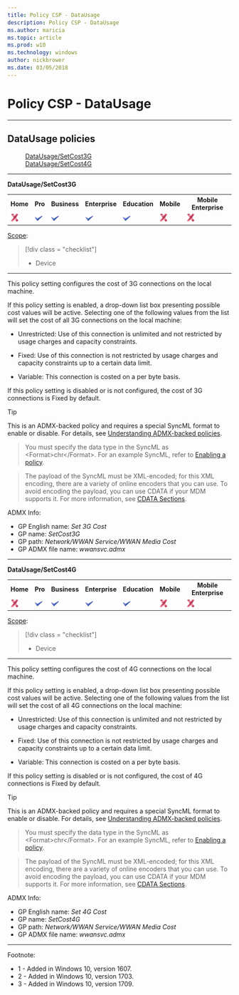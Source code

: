 ```yaml
---
title: Policy CSP - DataUsage
description: Policy CSP - DataUsage
ms.author: maricia
ms.topic: article
ms.prod: w10
ms.technology: windows
author: nickbrower
ms.date: 03/05/2018
---
```


# Policy CSP - DataUsage



<hr/>

<!--Policies-->
## DataUsage policies  

<dl>
  <dd>
    <a href="#datausage-setcost3g">DataUsage/SetCost3G</a>
  </dd>
  <dd>
    <a href="#datausage-setcost4g">DataUsage/SetCost4G</a>
  </dd>
</dl>


<hr/>

<!--Policy-->
<a href="" id="datausage-setcost3g"></a>**DataUsage/SetCost3G**  

<!--SupportedSKUs-->
<table>
<tr>
	<th>Home</th>
	<th>Pro</th>
	<th>Business</th>
	<th>Enterprise</th>
	<th>Education</th>
	<th>Mobile</th>
	<th>Mobile Enterprise</th>
</tr>
<tr>
	<td><img src="images/crossmark.png" alt="cross mark" /></td>
	<td><img src="images/checkmark.png" alt="check mark" /></td>
	<td><img src="images/checkmark.png" alt="check mark" /></td>
	<td><img src="images/checkmark.png" alt="check mark" /></td>
	<td><img src="images/checkmark.png" alt="check mark" /></td>
	<td><img src="images/crossmark.png" alt="cross mark" /></td>
	<td><img src="images/crossmark.png" alt="cross mark" /></td>
</tr>
</table>

<!--/SupportedSKUs-->
<!--Scope-->
[Scope](./policy-configuration-service-provider.md#policy-scope):

> [!div class = "checklist"]
> * Device

<hr/>

<!--/Scope-->
<!--Description-->
This policy setting configures the cost of 3G connections on the local machine.

If this policy setting is enabled, a drop-down list box presenting possible cost values will be active.  Selecting one of the following values from the list will set the cost of all 3G connections on the local machine:

- Unrestricted: Use of this connection is unlimited and not restricted by usage charges and capacity constraints. 

- Fixed: Use of this connection is not restricted by usage charges and capacity constraints up to a certain data limit. 

- Variable: This connection is costed on a per byte basis.

If this policy setting is disabled or is not configured, the cost of 3G connections is Fixed by default.

<!--/Description-->
> [!TIP]
> This is an ADMX-backed policy and requires a special SyncML format to enable or disable.  For details, see [Understanding ADMX-backed policies](./understanding-admx-backed-policies.md).

> You must specify the data type in the SyncML as &lt;Format&gt;chr&lt;/Format&gt;. For an example SyncML, refer to [Enabling a policy](./understanding-admx-backed-policies.md#enabling-a-policy).

> The payload of the SyncML must be XML-encoded; for this XML encoding, there are a variety of online encoders that you can use. To avoid encoding the payload, you can use CDATA if your MDM supports it.  For more information, see [CDATA Sections](http://www.w3.org/TR/REC-xml/#sec-cdata-sect).

<!--ADMXBacked-->
ADMX Info:  
-   GP English name: *Set 3G Cost*
-   GP name: *SetCost3G*
-   GP path: *Network/WWAN Service/WWAN Media Cost*
-   GP ADMX file name: *wwansvc.admx*

<!--/ADMXBacked-->
<!--/Policy-->

<hr/>

<!--Policy-->
<a href="" id="datausage-setcost4g"></a>**DataUsage/SetCost4G**  

<!--SupportedSKUs-->
<table>
<tr>
	<th>Home</th>
	<th>Pro</th>
	<th>Business</th>
	<th>Enterprise</th>
	<th>Education</th>
	<th>Mobile</th>
	<th>Mobile Enterprise</th>
</tr>
<tr>
	<td><img src="images/crossmark.png" alt="cross mark" /></td>
	<td><img src="images/checkmark.png" alt="check mark" /></td>
	<td><img src="images/checkmark.png" alt="check mark" /></td>
	<td><img src="images/checkmark.png" alt="check mark" /></td>
	<td><img src="images/checkmark.png" alt="check mark" /></td>
	<td><img src="images/crossmark.png" alt="cross mark" /></td>
	<td><img src="images/crossmark.png" alt="cross mark" /></td>
</tr>
</table>

<!--/SupportedSKUs-->
<!--Scope-->
[Scope](./policy-configuration-service-provider.md#policy-scope):

> [!div class = "checklist"]
> * Device

<hr/>

<!--/Scope-->
<!--Description-->
This policy setting configures the cost of 4G connections on the local machine.      

If this policy setting is enabled, a drop-down list box presenting possible cost values will be active. Selecting one of the following values from the list will set the cost of all 4G connections on the local machine:

- Unrestricted: Use of this connection is unlimited and not restricted by usage charges and capacity constraints. 

- Fixed: Use of this connection is not restricted by usage charges and capacity constraints up to a certain data limit. 

- Variable: This connection is costed on a per byte basis.

If this policy setting is disabled or is not configured, the cost of 4G connections is Fixed by default.

<!--/Description-->
> [!TIP]
> This is an ADMX-backed policy and requires a special SyncML format to enable or disable.  For details, see [Understanding ADMX-backed policies](./understanding-admx-backed-policies.md).

> You must specify the data type in the SyncML as &lt;Format&gt;chr&lt;/Format&gt;. For an example SyncML, refer to [Enabling a policy](./understanding-admx-backed-policies.md#enabling-a-policy).

> The payload of the SyncML must be XML-encoded; for this XML encoding, there are a variety of online encoders that you can use. To avoid encoding the payload, you can use CDATA if your MDM supports it.  For more information, see [CDATA Sections](http://www.w3.org/TR/REC-xml/#sec-cdata-sect).

<!--ADMXBacked-->
ADMX Info:  
-   GP English name: *Set 4G Cost*
-   GP name: *SetCost4G*
-   GP path: *Network/WWAN Service/WWAN Media Cost*
-   GP ADMX file name: *wwansvc.admx*

<!--/ADMXBacked-->
<!--/Policy-->
<hr/>

Footnote:

-   1 - Added in Windows 10, version 1607.
-   2 - Added in Windows 10, version 1703.
-   3 - Added in Windows 10, version 1709.

<!--/Policies-->

